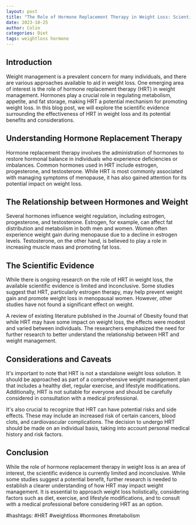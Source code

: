 ```yaml
---
layout: post
title: "The Role of Hormone Replacement Therapy in Weight Loss: Scientific Evidence"
date: 2023-10-25
author: Colin
categories: Diet
tags: weightloss hormone
---
```


## Introduction

Weight management is a prevalent concern for many individuals, and there are various approaches available to aid in weight loss. One emerging area of interest is the role of hormone replacement therapy (HRT) in weight management. Hormones play a crucial role in regulating metabolism, appetite, and fat storage, making HRT a potential mechanism for promoting weight loss. In this blog post, we will explore the scientific evidence surrounding the effectiveness of HRT in weight loss and its potential benefits and considerations.

## Understanding Hormone Replacement Therapy

Hormone replacement therapy involves the administration of hormones to restore hormonal balance in individuals who experience deficiencies or imbalances. Common hormones used in HRT include estrogen, progesterone, and testosterone. While HRT is most commonly associated with managing symptoms of menopause, it has also gained attention for its potential impact on weight loss.

## The Relationship between Hormones and Weight

Several hormones influence weight regulation, including estrogen, progesterone, and testosterone. Estrogen, for example, can affect fat distribution and metabolism in both men and women. Women often experience weight gain during menopause due to a decline in estrogen levels. Testosterone, on the other hand, is believed to play a role in increasing muscle mass and promoting fat loss.

## The Scientific Evidence

While there is ongoing research on the role of HRT in weight loss, the available scientific evidence is limited and inconclusive. Some studies suggest that HRT, particularly estrogen therapy, may help prevent weight gain and promote weight loss in menopausal women. However, other studies have not found a significant effect on weight.

A review of existing literature published in the Journal of Obesity found that while HRT may have some impact on weight loss, the effects were modest and varied between individuals. The researchers emphasized the need for further research to better understand the relationship between HRT and weight management.

## Considerations and Caveats

It's important to note that HRT is not a standalone weight loss solution. It should be approached as part of a comprehensive weight management plan that includes a healthy diet, regular exercise, and lifestyle modifications. Additionally, HRT is not suitable for everyone and should be carefully considered in consultation with a medical professional.

It's also crucial to recognize that HRT can have potential risks and side effects. These may include an increased risk of certain cancers, blood clots, and cardiovascular complications. The decision to undergo HRT should be made on an individual basis, taking into account personal medical history and risk factors.

## Conclusion

While the role of hormone replacement therapy in weight loss is an area of interest, the scientific evidence is currently limited and inconclusive. While some studies suggest a potential benefit, further research is needed to establish a clearer understanding of how HRT may impact weight management. It is essential to approach weight loss holistically, considering factors such as diet, exercise, and lifestyle modifications, and to consult with a medical professional before considering HRT as an option.

#hashtags: #HRT #weightloss #hormones #metabolism